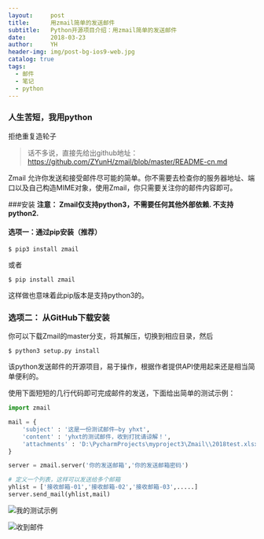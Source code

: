 ```yaml
---
layout:     post
title:      用zmail简单的发送邮件
subtitle:   Python开源项目介绍：用zmail简单的发送邮件
date:       2018-03-23
author:     YH
header-img: img/post-bg-ios9-web.jpg
catalog: true
tags:
  - 邮件
  - 笔记
  - python
---
```


### 人生苦短，我用python
拒绝重复造轮子
> 话不多说，直接先给出github地址：https://github.com/ZYunH/zmail/blob/master/README-cn.md

Zmail 允许你发送和接受邮件尽可能的简单。你不需要去检查你的服务器地址、端口以及自己构造MIME对象，使用Zmail，你只需要关注你的邮件内容即可。

###安装
**注意：
Zmail仅支持python3，不需要任何其他外部依赖. 不支持python2.**

#### 选项一：通过pip安装（推荐）

```
$ pip3 install zmail

```

或者

```
$ pip install zmail

```

这样做也意味着此pip版本是支持python3的。

### [](https://github.com/ZYunH/zmail/blob/master/README-cn.md#%E9%80%89%E9%A1%B9%E4%BA%8C-%E4%BB%8Egithub%E4%B8%8B%E8%BD%BD%E5%AE%89%E8%A3%85)选项二： 从GitHub下载安装

你可以下载Zmail的master分支，将其解压，切换到相应目录，然后

```
$ python3 setup.py install
```

该python发送邮件的开源项目，易于操作，根据作者提供API使用起来还是相当简单便利的。

使用下面短短的几行代码即可完成邮件的发送，下面给出简单的测试示例：
```python
import zmail

mail = {
    'subject' : '这是一份测试邮件—by yhxt',
    'content' : 'yhxt的测试邮件，收到打扰请谅解！',
    'attachments' : 'D:\PycharmProjects\myproject3\Zmail\\2018test.xlsx',
}

server = zmail.server('你的发送邮箱','你的发送邮箱密码')

# 定义一个列表，这样可以发送给多个邮箱
yhlist = ['接收邮箱-01','接收邮箱-02','接收邮箱-03',.....]
server.send_mail(yhlist,mail)
```
![我的测试示例](https://upload-images.jianshu.io/upload_images/545178-d344f9e96bf64f94.png?imageMogr2/auto-orient/strip%7CimageView2/2/w/1240)

![收到邮件](https://upload-images.jianshu.io/upload_images/545178-c2322a52db259920.png?imageMogr2/auto-orient/strip%7CimageView2/2/w/1240)

